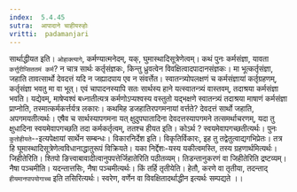 ```yaml
---
index:  5.4.45
sutra:  आपादाने चाहीयरुहोः
vritti:  padamanjari
---
```


सार्थाद्धीयत इति। `ओहाक्त्यागे`, कर्मण्यात्मनेदम्, यक्, घुमास्थादिसूत्रेणेत्वम्। कथं पुनः कर्मसंज्ञा, यावता `कर्त्तुरीप्सिततमं कर्म`? न चात्र सार्थः कर्तृसंज्ञकः, किन्तु ध्रुवत्वेन विवक्षित्वादपादानसंज्ञकः। मा भूत्कर्तृसंज्ञा, जहाति तावत्सार्थो देवदत्तं यदि न जह्यादपाय एव न संवर्त्तेत। स्वातन्त्र्योपलक्षणं च कर्मसंज्ञायां कर्तृग्रहणम्, कर्तृसंज्ञा भवतु मा वा भूत्। एवं चापादनस्यापि सतः सार्थस्य हाने यत्स्वातन्त्र्यं वास्तवम्, तदाश्रया कर्मसंज्ञा भवति। यद्येवम्, माषेप्वश्वं बध्नातीत्यत्र कर्मणोऽप्यश्वस्य वस्तुतो यद्भक्षणे स्वातन्त्र्यं तदाश्रया माषाणं कर्मसंज्ञा प्राप्नोति, तस्मात्कर्मकर्त्तर्यत्र लकारः। कथमिह डजहातिरपगमनायां वर्त्तते? देवदत्तं सार्थो जहाति, अपगमयतीत्यर्थः। एषैव च सार्थस्यापगमना यत् क्षुदुपघातादिना देवदत्तस्यापगमने तत्समर्थाचरणम्, यदा तु क्षुधादिना स्वयमेवापगच्छति तदा कर्मकर्तृत्वम्, ततश्च हीयत इति। कोऽर्थ ? स्वयमेवापगच्छतीत्यर्थः। पुनः `कुतोहीयते`--इत्यपेक्षायां सार्थेन सम्बन्धः।
विकारनिर्देश इति। विकृतिर्विकारः, इह तु तद्वेतुत्वाद्यगभिप्रेतः। तत्र हि घूमास्थादिसूत्रेणेत्वविधानाद्धातुरूपं विक्रियते। यका निर्द्देशः-यस्य यकीत्वमस्ति, तस्य ग्रहणार्थमित्यर्थः। जिहीतेरिति। श्तिपो ङित्त्वाबावादीत्वानुपपत्तेर्जिहातेरिति पठीतव्यम्। तिडन्तानुकरणं वा जिहीतेरिति द्रष्टव्यम्।
नैषा पञ्चमीति। यदन्तात्तसिः, नैषा पञ्चमीत्यर्थः। किं तर्हि तृतीयेति। हेतौ, करणे वा तृतीया, तदन्ताद् `हीयमानपापयोगाच्च` इति तसिरित्यर्थः। स्वरेण, वर्णेन वा विवक्षितादर्थाद्धीन इत्यर्थः सम्पद्यते ।।

